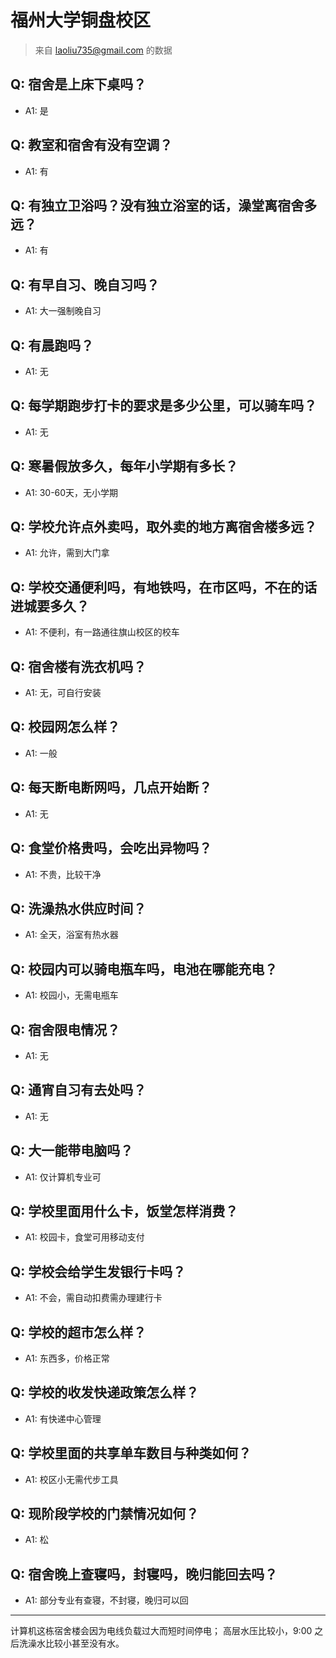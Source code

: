 # 福州大学铜盘校区
> 来自 laoliu735@gmail.com 的数据
## Q: 宿舍是上床下桌吗？
- A1: 是
## Q: 教室和宿舍有没有空调？
- A1: 有
## Q: 有独立卫浴吗？没有独立浴室的话，澡堂离宿舍多远？
- A1: 有
## Q: 有早自习、晚自习吗？
- A1: 大一强制晚自习
## Q: 有晨跑吗？
- A1: 无
## Q: 每学期跑步打卡的要求是多少公里，可以骑车吗？
- A1: 无
## Q: 寒暑假放多久，每年小学期有多长？
- A1: 30-60天，无小学期
## Q: 学校允许点外卖吗，取外卖的地方离宿舍楼多远？
- A1: 允许，需到大门拿
## Q: 学校交通便利吗，有地铁吗，在市区吗，不在的话进城要多久？
- A1: 不便利，有一路通往旗山校区的校车
## Q: 宿舍楼有洗衣机吗？
- A1: 无，可自行安装
## Q: 校园网怎么样？
- A1: 一般
## Q: 每天断电断网吗，几点开始断？
- A1: 无
## Q: 食堂价格贵吗，会吃出异物吗？
- A1: 不贵，比较干净
## Q: 洗澡热水供应时间？
- A1: 全天，浴室有热水器
## Q: 校园内可以骑电瓶车吗，电池在哪能充电？
- A1: 校园小，无需电瓶车
## Q: 宿舍限电情况？
- A1: 无
## Q: 通宵自习有去处吗？
- A1: 无
## Q: 大一能带电脑吗？
- A1: 仅计算机专业可
## Q: 学校里面用什么卡，饭堂怎样消费？
- A1: 校园卡，食堂可用移动支付
## Q: 学校会给学生发银行卡吗？
- A1: 不会，需自动扣费需办理建行卡
## Q: 学校的超市怎么样？
- A1: 东西多，价格正常
## Q: 学校的收发快递政策怎么样？
- A1: 有快递中心管理
## Q: 学校里面的共享单车数目与种类如何？
- A1: 校区小无需代步工具
## Q: 现阶段学校的门禁情况如何？
- A1: 松
## Q: 宿舍晚上查寝吗，封寝吗，晚归能回去吗？
- A1: 部分专业有查寝，不封寝，晚归可以回
***
计算机这栋宿舍楼会因为电线负载过大而短时间停电；
高层水压比较小，9:00 之后洗澡水比较小甚至没有水。